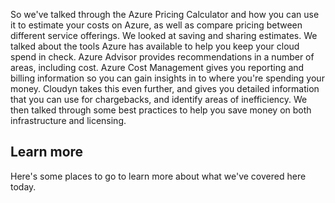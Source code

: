 So we've talked through the Azure Pricing Calculator and how you can use it to estimate your costs on Azure, as well as compare pricing between different service offerings. We looked at saving and sharing estimates. We talked about the tools Azure has available to help you keep your cloud spend in check. Azure Advisor provides recommendations in a number of areas, including cost. Azure Cost Management gives you reporting and billing information so you can gain insights in to where you're spending your money. Cloudyn takes this even further, and gives you detailed information that you can use for chargebacks, and identify areas of inefficiency. We then talked through some best practices to help you save money on both infrastructure and licensing.

## Learn more

Here's some places to go to learn more about what we've covered here today.